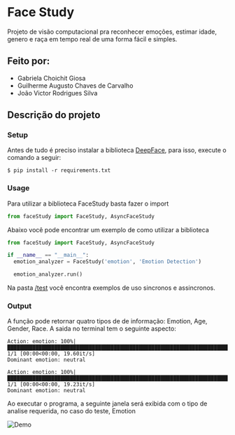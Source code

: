 # Face Study
Projeto de visão computacional pra reconhecer emoções, estimar idade, genero e raça em tempo real de uma forma fácil e simples.

## Feito por: 
- Gabriela Choichit Giosa
- Guilherme Augusto Chaves de Carvalho
- João Victor Rodrigues Silva

## Descrição do projeto 


### Setup
Antes de tudo é preciso instalar a biblioteca [DeepFace](https://github.com/serengil/deepface), para isso, execute o comando a seguir:

```sheel
$ pip install -r requirements.txt
```
### Usage
Para utilizar a biblioteca FaceStudy basta fazer o import
```python 
from faceStudy import FaceStudy, AsyncFaceStudy
```

Abaixo você pode encontrar um exemplo de como utilizar a biblioteca
```python
from faceStudy import FaceStudy, AsyncFaceStudy

if __name__ == "__main__":
  emotion_analyzer = FaceStudy('emotion', 'Emotion Detection')

  emotion_analyzer.run()
```

Na pasta [/test](./test/) você encontra exemplos de uso sincronos e assincronos. 

### Output
A função pode retornar quatro tipos de de informação: Emotion, Age, Gender, Race.
A saida no terminal tem o seguinte aspecto:

```shell
Action: emotion: 100%|████████████████████████████████████████████████████████████████████████████████████████████████████████████████████████████████████████| 1/1 [00:00<00:00, 19.60it/s]
Dominant emotion: neutral

Action: emotion: 100%|████████████████████████████████████████████████████████████████████████████████████████████████████████████████████████████████████████| 1/1 [00:00<00:00, 19.23it/s]
Dominant emotion: neutral
```
Ao executar o programa, a seguinte janela será exibida com o tipo de analise requerida, no caso do teste, Emotion


![Demo](https://github.com/JoaoVictorRodrigues/FaceStudy/blob/main/images/demo.gif)





